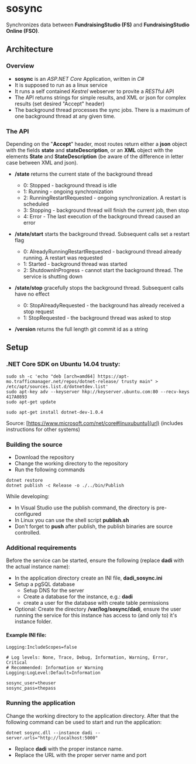 # sosync
Synchronizes data between **FundraisingStudio (FS)** and **FundraisingStudio Online (FSO)**.

## Architecture
### Overview
- **sosync** is an *ASP.NET Core* Application, written in *C#*
- It is supposed to run as a linux service
- It runs a self contained *Kestrel* webserver to provite a *REST*ful API
- The API returns strings for simple results, and XML or json for complex results (set desired "Accept" header)
- The background thread processes the sync jobs. There is a maximum of one background thread at any given time.

### The API
Depending on the "**Accept**" header, most routes return either a **json** object with the fields **state** and **stateDescription**, or an **XML** object with the elements **State** and **StateDescription** (be aware of the difference in letter case between XML and json).
- **/state** returns the current state of the background thread
  - 0: Stopped - background thread is idle
  - 1: Running - ongoing synchronization
  - 2: RunningRestartRequested - ongoing synchronization. A restart is scheduled
  - 3: Stopping - background thread will finish the current job, then stop
  - 4: Error - The last execution of the background thread caused an error
- **/state/start** starts the background thread. Subsequent calls set a restart flag
  - 0: AlreadyRunningRestartRequested - background thread already running. A restart was requested
  - 1: Started - background thread was started
  - 2: ShutdownInProgress - cannot start the background thread. The service is shutting down
- **/state/stop** gracefully stops the background thread. Subsequent calls have no effect
  - 0: StopAlreadyRequested - the background has already received a stop request
  - 1: StopRequested - the background thread was asked to stop

- **/version** returns the full length git commit id as a string

## Setup
### .NET Core SDK on Ubuntu 14.04 trusty:
```
sudo sh -c 'echo "deb [arch=amd64] https://apt-mo.trafficmanager.net/repos/dotnet-release/ trusty main" > /etc/apt/sources.list.d/dotnetdev.list'
sudo apt-key adv --keyserver hkp://keyserver.ubuntu.com:80 --recv-keys 417A0893
sudo apt-get update

sudo apt-get install dotnet-dev-1.0.4
```
Source: [https://www.microsoft.com/net/core#linuxubuntu](url) (includes instructions for other systems)

### Building the source
- Download the repository
- Change the working directory to the repository
- Run the following commands

```
dotnet restore
dotnet publish -c Release -o ./../bin/Publish
```
While developing:
- In Visual Studio use the publish command, the directory is pre-configured
- In Linux you can use the shell script **publish.sh**
- Don't forget to **push** after publish, the publish binaries are source controlled.

### Additional requirements
Before the service can be started, ensure the following (replace **dadi** with the actual instance name):
- In the application directory create an INI file, **dadi_sosync.ini**
- Setup a pgSQL database
  - Setup DNS for the server
  - Create a database for the instance, e.g.: **dadi**
  - create a user for the database with create table permissions
- Optional: Create the directory **/var/log/sosync/dadi**, ensure the user running the service for this instance has access to (and only to) it's instance folder.

#### Example INI file:
```
Logging:IncludeScopes=false

# Log levels: None, Trace, Debug, Information, Warning, Error, Critical
# Recommended: Information or Warning
Logging:LogLevel:Default=Information

sosync_user=theuser
sosync_pass=thepass
```

### Running the application
Change the working directory to the application directory. After that the following command can be used to start and run the application:
```
dotnet sosync.dll --instance dadi --server.urls="http://localhost:5000"
```
- Replace **dadi** with the proper instance name.
- Replace the URL with the proper server name and port

